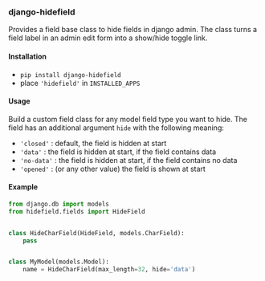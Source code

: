### django-hidefield ###

Provides a field base class to hide fields in django admin.
The class turns a field label in an admin edit form into a
show/hide toggle link.

#### Installation ####

- `pip install django-hidefield`
- place `'hidefield'` in `INSTALLED_APPS`

#### Usage ####

Build a custom field class for any model field type you want to hide.
The field has an additional argument `hide` with the following meaning:

- `'closed'`    : default, the field is hidden at start
- `'data'`      : the field is hidden at start, if the field contains data
- `'no-data'`   : the field is hidden at start, if the field contains no data
- `'opened'`    : (or any other value) the field is shown at start

#### Example ####

```python
from django.db import models
from hidefield.fields import HideField


class HideCharField(HideField, models.CharField):
    pass


class MyModel(models.Model):
    name = HideCharField(max_length=32, hide='data')
```
